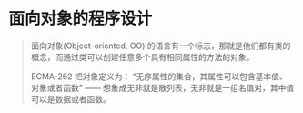 # 面向对象的程序设计

> 面向对象(Object-oriented, OO) 的语言有一个标志，那就是他们都有类的概念，而通过类可以创建任意多个具有相同属性的方法的对象。
>
> ECMA-262 把对象定义为： “无序属性的集合，其属性可以包含基本值、对象或者函数” —— 想象成无非就是散列表，无非就是一组名值对，其中值可以是数据或者函数。

